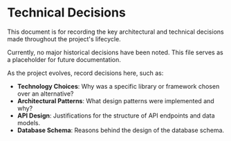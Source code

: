 # Technical Decisions

This document is for recording the key architectural and technical decisions made throughout the project's lifecycle.

Currently, no major historical decisions have been noted. This file serves as a placeholder for future documentation.

As the project evolves, record decisions here, such as:

*   **Technology Choices**: Why was a specific library or framework chosen over an alternative?
*   **Architectural Patterns**: What design patterns were implemented and why?
*   **API Design**: Justifications for the structure of API endpoints and data models.
*   **Database Schema**: Reasons behind the design of the database schema.
